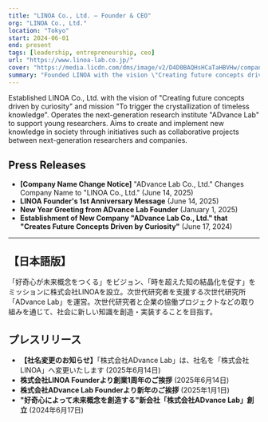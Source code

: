 ```yaml
---
title: "LINOA Co., Ltd. — Founder & CEO"
org: "LINOA Co., Ltd."
location: "Tokyo"
start: 2024-06-01
end: present
tags: [leadership, entrepreneurship, ceo]
url: "https://www.linoa-lab.co.jp/"
cover: "https://media.licdn.com/dms/image/v2/D4D0BAQHsHCaTaHBVHw/company-logo_100_100/B4DZhPTXlzHYAQ-/0/1753677134995/advance_lab_co_ltd_logo?e=1761782400&v=beta&t=D9cvJDWpKIwZXtdx-G7nmmRHgX3WQIl9nvutAmQCpCs"
summary: "Founded LINOA with the vision \"Creating future concepts driven by curiosity,\" operating ADvance Lab and expanding into knowledge crystallization businesses."
---
```


Established LINOA Co., Ltd. with the vision of "Creating future concepts driven by curiosity" and mission "To trigger the crystallization of timeless knowledge". Operates the next-generation research institute "ADvance Lab" to support young researchers. Aims to create and implement new knowledge in society through initiatives such as collaborative projects between next-generation researchers and companies.

## Press Releases

- **[Company Name Change Notice]** "ADvance Lab Co., Ltd." Changes Company Name to "LINOA Co., Ltd." (June 14, 2025)
- **LINOA Founder's 1st Anniversary Message** (June 14, 2025)
- **New Year Greeting from ADvance Lab Founder** (January 1, 2025)
- **Establishment of New Company "ADvance Lab Co., Ltd." that "Creates Future Concepts Driven by Curiosity"** (June 17, 2024)

---

## 【日本語版】

「好奇心が未来概念をつくる」をビジョン、「時を超えた知の結晶化を促す」をミッションに株式会社LINOAを設立。次世代研究者を支援する次世代研究所「ADvance Lab」を運営。次世代研究者と企業の協働プロジェクトなどの取り組みを通じて、社会に新しい知識を創造・実装することを目指す。

## プレスリリース

- **【社名変更のお知らせ】**「株式会社ADvance Lab」は、社名を「株式会社LINOA」へ変更いたします (2025年6月14日)
- **株式会社LINOA Founderより創業1周年のご挨拶** (2025年6月14日)
- **株式会社ADvance Lab Founderより新年のご挨拶** (2025年1月1日)
- **"好奇心によって未来概念を創造する"新会社「株式会社ADvance Lab」創立** (2024年6月17日)
